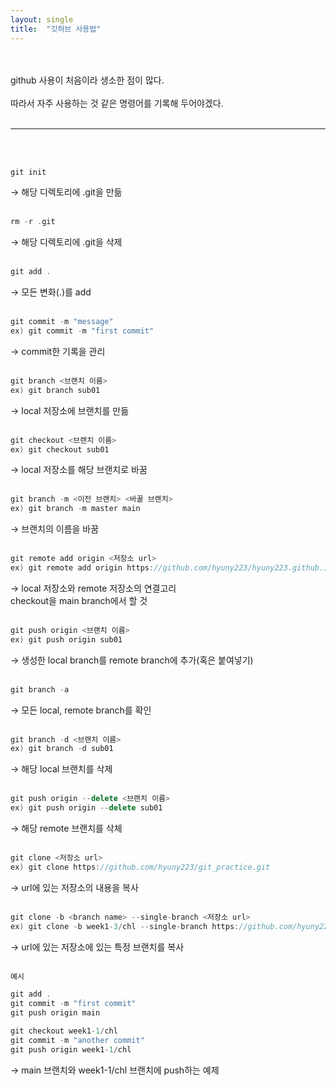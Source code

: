 ```yaml
---
layout: single
title:  "깃허브 사용법"
---
```

<br/><br/>
github 사용이 처음이라 생소한 점이 많다.<br/><br/>
따라서 자주 사용하는 것 같은 명령어를 기록해 두어야겠다.<br/><br/>

---
<br/><br/>

```c++
git init
```
→ 해당 디렉토리에 .git을 만듦<br/><br/>

```c++
rm -r .git
```
→ 해당 디렉토리에 .git을 삭제<br/><br/>

```c++
git add .
```
→ 모든 변화(.)를 add<br/><br/>


```c++
git commit -m "message"
ex) git commit -m "first commit"
```
→ commit한 기록을 관리<br/><br/>


```c++
git branch <브랜치 이름>
ex) git branch sub01
```
→ local 저장소에 브랜치를 만듦<br/><br/>


```c++
git checkout <브랜치 이름>
ex) git checkout sub01
```
→ local 저장소를 해당 브랜치로 바꿈<br/><br/>


```c++
git branch -m <이전 브랜치> <바꿀 브랜치>
ex) git branch -m master main
```
→ 브랜치의 이름을 바꿈<br/><br/>


```c++
git remote add origin <저장소 url>
ex) git remote add origin https://github.com/hyuny223/hyuny223.github.io.git
```
→ local 저장소와 remote 저장소의 연결고리<br/>
  checkout을 main branch에서 할 것<br/><br/>


```c++
git push origin <브랜치 이름>
ex) git push origin sub01
```
→ 생성한 local branch를 remote branch에 추가(혹은 붙여넣기)<br/><br/>


```c++
git branch -a
```
→ 모든 local, remote branch를 확인<br/><br/>

```c++
git branch -d <브랜치 이름>
ex) git branch -d sub01
```
→ 해당 local 브랜치를 삭제<br/><br/>

```c++
git push origin --delete <브랜치 이름>
ex) git push origin --delete sub01
```
→ 해당 remote 브랜치를 삭체<br/><br/>


```c++
git clone <저장소 url>
ex) git clone https://github.com/hyuny223/git_practice.git
```
→ url에 있는 저장소의 내용을 복사<br/><br/>


```c++
git clone -b <branch name> --single-branch <저장소 url>
ex) git clone -b week1-3/chl --single-branch https://github.com/hyuny223/git_practice.git
```
→ url에 있는 저장소에 있는 특정 브랜치를 복사<br/><br/>

```c++
예시

git add .
git commit -m "first commit"
git push origin main

git checkout week1-1/chl
git commit -m "another commit"
git push origin week1-1/chl
```
→ main 브랜치와 week1-1/chl 브랜치에 push하는 예제<br/><br/>